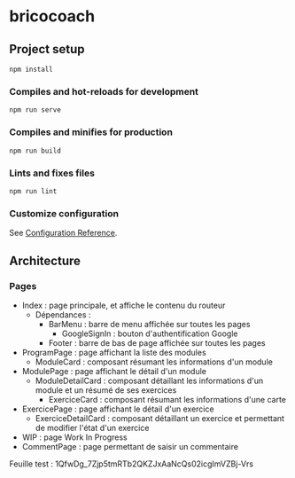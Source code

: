 # bricocoach

## Project setup

```
npm install
```

### Compiles and hot-reloads for development

```
npm run serve
```

### Compiles and minifies for production

```
npm run build
```

### Lints and fixes files

```
npm run lint
```

### Customize configuration

See [Configuration Reference](https://cli.vuejs.org/config/).

## Architecture

### Pages

-   Index : page principale, et affiche le contenu du routeur
    -   Dépendances :
        -   BarMenu : barre de menu affichée sur toutes les pages
            -   GoogleSignIn : bouton d'authentification Google
        -   Footer : barre de bas de page affichée sur toutes les pages
-   ProgramPage : page affichant la liste des modules
    -   ModuleCard : composant résumant les informations d'un module
-   ModulePage : page affichant le détail d'un module
    -   ModuleDetailCard : composant détaillant les informations d'un module et un résumé de ses exercices
        -   ExerciceCard : composant résumant les informations d'une carte
-   ExercicePage : page affichant le détail d'un exercice
    -   ExerciceDetailCard : composant détaillant un exercice et permettant de modifier l'état d'un exercice
-   WIP : page Work In Progress
-   CommentPage : page permettant de saisir un commentaire

Feuille test : 1QfwDg_7Zjp5tmRTb2QKZJxAaNcQs02icgImVZBj-Vrs
